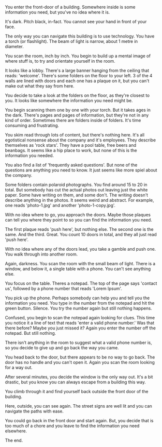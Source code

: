 You enter the front-door of a building. Somewhere inside is some information you need, but you've no idea where it is.

It's dark. Pitch black, in-fact. You cannot see your hand in front of your face.

The only way you can navigate this building is to use technology. You have a torch (or flashlight). The beam of light is narrow, about 1 metre in diameter.

You scan the room, inch by inch. You begin to build up a mental image of where stuff is, to try and orientate yourself in the room.

It looks like a lobby. There's a large banner hanging from the ceiling that reads: 'welcome'. There's some folders on the floor to your left. 3 of the 4 walls are lined with doors and each one has a plaque on it, but you can't make out what they say from here.

You decide to take a look at the folders on the floor, as they're closest to you. It looks like somewhere the information you need might be.

You begin scanning them one by one with your torch. But it takes ages in the dark. There's pages and pages of information, but they're not in any kind of order. Sometimes there are folders inside of folders. It's time consuming and frustrating.

You skim read through lots of content, but there's nothing here. It's all egotistical nonsense about the company and it's employees. They describe themselves as 'rock stars'. They have a pool table, free beers and beanbags. It seems like a hip place to work, but none of this is the information you needed.

You also find a list of 'frequently asked questions'. But none of the questions are anything you need to know. It just seems like more spiel about the company.

Some folders contain polaroid photographs. You find around 15 to 20 in total. But somebody has cut the actual photos out leaving just the white paper. Some have writing on them, and some don't. The writing doesn't describe anything in the photos. It seems weird and abstract. For example, one reads 'photo-1.jpg' and another 'photo-1-copy.jpg'.

With no idea where to go, you approach the doors. Maybe those plaques can tell you where they point to so you can find the information you need.

The first plaque reads 'push here', but nothing else. The second one is the same. And the third. Great. You count 10 doors in total, and they all just read 'push here'.

With no idea where any of the doors lead, you take a gamble and push one. You walk through into another room.

Again, darkness. You scan the room with the small beam of light. There is a window, and below it, a single table with a phone. You can't see anything else.

You focus on the table. Theres a notepad. The top of the page says 'contact us', followed by a phone number that reads 'Lorem Ipsum'.

You pick up the phone. Perhaps somebody can help you and tell you the information you need. You type in the number from the notepad and hit the green button. Silence. You try the number again but still nothing happens.

Confused, you begin to scan the notepad again looking for clues. This time you notice it a line of text that reads 'enter a valid phone number.' Was that there before? Maybe you just missed it? Again you enter the number off the notepad. But still nothing.

There isn't anything in the room to suggest what a valid phone number is, so you decide to give up and go back the way you came.

You head back to the door, but there appears to be no way to go back. The door has no handle and you can't open it. Again you scan the room looking for a way out.

After several minutes, you decide the window is the only way out. It's a bit drastic, but you know you can always escape from a building this way. 

You climb through it and find yourself back outside the front door of the building.

Here, outside, you can see again. The street signs are well lit and you can navigate the paths with ease.

You could go back in the front door and start again. But, you decide that is too much of a chore and you leave to find the information you need elsewhere.

The end.

















